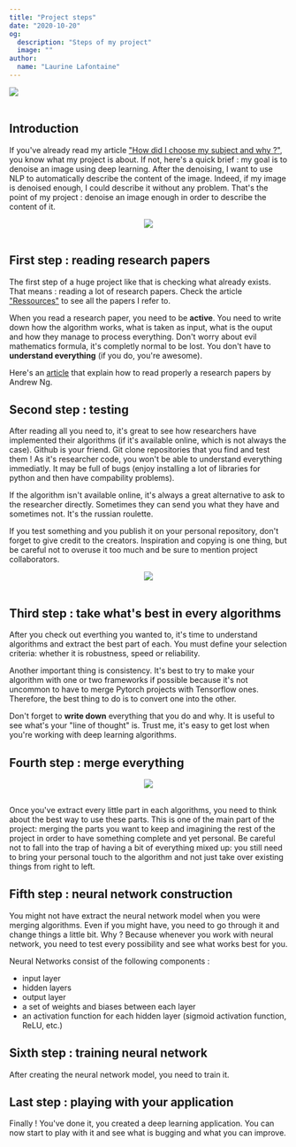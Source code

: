 ```yaml
---
title: "Project steps"
date: "2020-10-20"
og:
  description: "Steps of my project"
  image: ""
author:
  name: "Laurine Lafontaine"
---
```


<div style="width:30%"><img src="https://img.shields.io/static/v1?label=last-modified&message=20 october&color=orange"></div>
 </br>

## Introduction

If you've already read my article ["How did I choose my subject and why ?"](https://laurine-dev-blog.herokuapp.com/writings/subject), you know what my project is about. If not, here's a quick brief : my goal is to denoise an image using deep learning. After the denoising, I want to use NLP to automatically describe the content of the image. Indeed, if my image is denoised enough, I could describe it without any problem. That's the point of my project : denoise an image enough in order to describe the content of it.

<div style="text-align:center"><img src="https://media.giphy.com/media/ZC3ro4RBCJmhGERE8T/source.gif"/></div> </br>

## First step : reading research papers

The first step of a huge project like that is checking what already exists. That means : reading a lot of research papers. Check the article ["Ressources"](https://laurine-dev-blog.herokuapp.com/writings/ressources) to see all the papers I refer to. 

When you read a research paper, you need to be **active**. You need to write down how the algorithm works, what is taken as input, what is the ouput and how they manage to process everything. Don't worry about evil mathematics formula, it's completly normal to be lost. You don't have to **understand everything** (if you do, you're awesome).

Here's an [article](https://towardsdatascience.com/how-you-should-read-research-papers-according-to-andrew-ng-stanford-deep-learning-lectures-98ecbd3ccfb3) that explain how to read properly a research papers by Andrew Ng. 

## Second step : testing

After reading all you need to, it's great to see how researchers have implemented their algorithms (if it's available online, which is not always the case). Github is your friend. Git clone repositories that you find and test them ! 
As it's researcher code, you won't be able to understand everything immediatly. It may be full of bugs (enjoy installing a lot of libraries for python and then have compability problems).

If the algorithm isn't available online, it's always a great alternative to ask to the researcher directly. Sometimes they can send you what they have and sometimes not. It's the russian roulette.

If you test something and you publish it on your personal repository, don't forget to give credit to the creators. Inspiration and copying is one thing, but be careful not to overuse it too much and be sure to mention project collaborators.

<div style="text-align:center"><img src="https://media.giphy.com/media/gw3IWyGkC0rsazTi/giphy.gif"/></div> </br>

## Third step : take what's best in every algorithms

After you check out everthing you wanted to, it's time to understand algorithms and extract the best part of each. 
You must define your selection criteria: whether it is robustness, speed or reliability.

Another important thing is consistency. It's best to try to make your algorithm with one or two frameworks if possible because it's not uncommon to have to merge Pytorch projects with Tensorflow ones. Therefore, the best thing to do is to convert one into the other.

Don't forget to **write down** everything that you do and why. It is useful to see what's your "line of thought" is. Trust me, it's easy to get lost when you're working with deep learning algorithms. 

## Fourth step : merge everything

<div style="text-align:center"><img src="https://media.giphy.com/media/UfaSEmvHQtrEI/giphy.gif"/></div> </br>

Once you've extract every little part in each algorithms, you need to think about the best way to use these parts.
This is one of the main part of the project: merging the parts you want to keep and imagining the rest of the project in order to have something complete and yet personal. Be careful not to fall into the trap of having a bit of everything mixed up: you still need to bring your personal touch to the algorithm and not just take over existing things from right to left.


## Fifth step : neural network construction

You might not have extract the neural network model when you were merging algorithms.
Even if you might have, you need to go through it and change things a little bit.
Why ? Because whenever you work with neural network, you need to test every possibility and see what works best for you. 

Neural Networks consist of the following components :
* input layer
* hidden layers
* output layer
* a set of weights and biases between each layer
* an activation function for each hidden layer (sigmoid activation function, ReLU, etc.)

## Sixth step : training neural network

After creating the neural network model, you need to train it.

## Last step : playing with your application

Finally ! You've done it, you created a deep learning application. You can now start to play with it and see what is bugging and what you can improve.